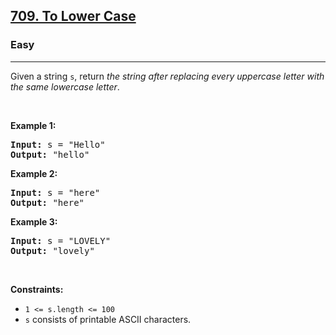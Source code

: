 <h2><a href="https://leetcode.com/problems/to-lower-case/">709. To Lower Case</a></h2><h3>Easy</h3><hr><div><p>Given a string <code>s</code>, return <em>the string after replacing every uppercase letter <bvtag class="memorize_new_word bv_leetcode_com bv_browserName_google_chrome  burning_vocabulary  _id_1594940668588">with</bvtag> the same lowercase letter</em>.</p>

<p>&nbsp;</p>
<p><strong class="example">Example 1:</strong></p>

<pre><strong>Input:</strong> s = "Hello"
<strong>Output:</strong> "hello"
</pre>

<p><strong class="example">Example 2:</strong></p>

<pre><strong>Input:</strong> s = "here"
<strong>Output:</strong> "here"
</pre>

<p><strong class="example">Example 3:</strong></p>

<pre><strong>Input:</strong> s = "LOVELY"
<strong>Output:</strong> "lovely"
</pre>

<p>&nbsp;</p>
<p><strong>Constraints:</strong></p>

<ul>
	<li><code>1 &lt;= s.length &lt;= 100</code></li>
	<li><code>s</code> consists of printable ASCII characters.</li>
</ul>
</div>